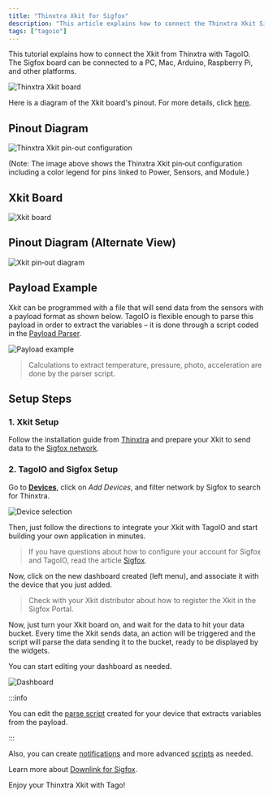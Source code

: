 ```yaml
---
title: "Thinxtra Xkit for Sigfox"
description: "This article explains how to connect the Thinxtra Xkit Sigfox board to TagoIO and other platforms, and provides a diagram of the Xkit board pinout for reference."
tags: ["tagoio"]
---
```


This tutorial explains how to connect the Xkit from Thinxtra with TagoIO. The Sigfox board can be connected to a PC, Mac, Arduino, Raspberry Pi, and other platforms.

![Thinxtra Xkit board](/docs_imagem/tagoio/thinxtra-xkit-for-sigfox-2.png)

Here is a diagram of the Xkit board's pinout. For more details, click [here](https://www.thinxtra.com/xkit/).

## Pinout Diagram

![Thinxtra Xkit pin-out configuration](/docs_imagem/tagoio/thinxtra-xkit-for-sigfox-2.png)

(Note: The image above shows the Thinxtra Xkit pin‑out configuration including a color legend for pins linked to Power, Sensors, and Module.)

## Xkit Board

![Xkit board](/docs_imagem/tagoio/thinxtra-xkit-for-sigfox-2.png)


## Pinout Diagram (Alternate View)

![Xkit pin‑out diagram](/docs_imagem/tagoio/xkit_pinout-Sgw.png)


## Payload Example

Xkit can be programmed with a file that will send data from the sensors with a payload format as shown below. TagoIO is flexible enough to parse this payload in order to extract the variables – it is done through a script coded in the [Payload Parser](/docs/tagoio/devices/payload-parser/.md).

![Payload example](/docs_imagem/tagoio/paylot_xkit-i8s.png)

> Calculations to extract temperature, pressure, photo, acceleration are done by the parser script.


## Setup Steps

### 1. Xkit Setup

Follow the installation guide from [Thinxtra](https://www.thinxtra.com/xkit/) and prepare your Xkit to send data to the [Sigfox network](/docs/tagoio/integrations/networks/sigfox.md).

### 2. TagoIO and Sigfox Setup

Go to **[Devices](https://admin.tago.io/devices)**, click on *Add Devices*, and filter network by Sigfox to search for Thinxtra.

![Device selection](/docs_imagem/tagoio/thinxtra_selection_tagoio-PIU.png)

Then, just follow the directions to integrate your Xkit with TagoIO and start building your own application in minutes.

> If you have questions about how to configure your account for Sigfox and TagoIO, read the article [Sigfox](/docs/tagoio/integrations/networks/sigfox.md).

Now, click on the new dashboard created (left menu), and associate it with the device that you just added.

> Check with your Xkit distributor about how to register the Xkit in the Sigfox Portal.

Now, just turn your Xkit board on, and wait for the data to hit your data bucket. Every time the Xkit sends data, an action will be triggered and the script will parse the data sending it to the bucket, ready to be displayed by the widgets.

You can start editing your dashboard as needed.

![Dashboard](/docs_imagem/tagoio/thinxtra_Dash-7pM.png)

:::info

You can edit the [parse script](/docs/tagoio/devices/payload-parser/.md) created for your device that extracts variables from the payload.

:::

Also, you can create [notifications](/docs/tagoio/getting-started/notification.md) and more advanced [scripts](/docs/tagoio/analysis/creating-analysis.md) as needed.

Learn more about [Downlink for Sigfox](/docs/tagoio/integrations/networks/sigfox/-downlink).

Enjoy your Thinxtra Xkit with Tago!